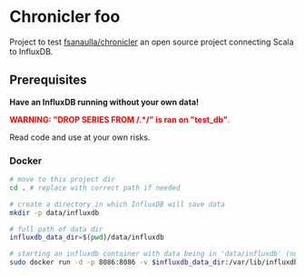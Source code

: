 # Chronicler foo

Project to test [fsanaulla/chronicler](https://github.com/fsanaulla/chronicler) 
an open source project connecting Scala to InfluxDB.

## Prerequisites

**Have an InfluxDB running without your own data!**

<span style="color:red"> **WARNING: "DROP SERIES FROM /.*/" is ran on "test_db"**. </span>

Read code and use at your own risks. 

### Docker

```bash
# move to this project dir
cd . # replace with correct path if needed

# create a directory in which InfluxDB will save data
mkdir -p data/influxdb

# full path of data dir
influxdb_data_dir=$(pwd)/data/influxdb

# starting an influxdb container with data being in 'data/influxdb' (note: docker needs full path)
sudo docker run -d -p 8086:8086 -v $influxdb_data_dir:/var/lib/influxdb influxdb
```
